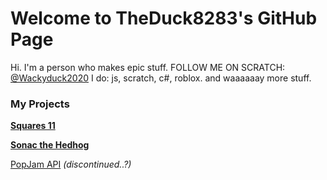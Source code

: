 # Welcome to TheDuck8283's GitHub Page
Hi. I'm a person who makes epic stuff.
FOLLOW ME ON SCRATCH: [@Wackyduck2020](https://scratch.mit.edu/users/Wackyduck2020/)
I do:
js, scratch, c#, roblox.
and waaaaaay more stuff.

### My Projects
[**Squares 11**](https://theduck8283.github.io/Squares%2011%20Setup)                                

[**Sonac the Hedhog**](https://theduck8283.github.io/sonacthehedhog/)   

[PopJam API](https://github.com/TheDuck8283/PopJamAPI) *(discontinued..?)*   


<link rel="javascript" href="sw.js">
<link rel="manifest" href="manifest.json">
